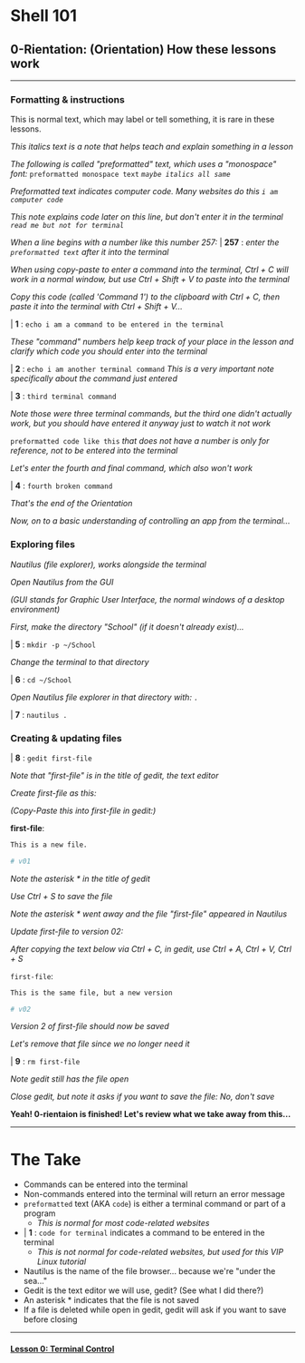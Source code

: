 # Shell 101
## 0-Rientation: (Orientation) How these lessons work

___

### Formatting & instructions

This is normal text, which may label or tell something, it is rare in these lessons.

*This italics text is a note that helps teach and explain something in a lesson*

*The following is called "preformatted" text, which uses a "monospace" font:* `preformatted monospace text` *`maybe italics all same`*

*Preformatted text indicates computer code. Many websites do this `i am computer code`*

*This note explains code later on this line, but don't enter it in the terminal `read me but not for terminal`*

*When a line begins with a number like this number 257:* | **257** : *enter the `preformatted text` after it into the terminal*

*When using copy-paste to enter a command into the terminal, Ctrl + C will work in a normal window, but use Ctrl + Shift + V to paste into the terminal*

*Copy this code (called 'Command 1') to the clipboard with Ctrl + C, then paste it into the terminal with Ctrl + Shift + V...*

| **1** : `echo i am a command to be entered in the terminal`

*These "command" numbers help keep track of your place in the lesson and clarify which code you should enter into the terminal*

| **2** : `echo i am another terminal command` *This is a very important note specifically about the command just entered*

| **3** : `third terminal command`

*Note those were three terminal commands, but the third one didn't actually work, but you should have entered it anyway just to watch it not work*

`preformatted code like this` *that does not have a number is only for reference, not to be entered into the terminal*

*Let's enter the fourth and final command, which also won't work*

| **4** : `fourth broken command`

*That's the end of the Orientation*

*Now, on to a basic understanding of controlling an app from the terminal...*

### Exploring files

*Nautilus (file explorer), works alongside the terminal*

*Open Nautilus from the GUI*

*(GUI stands for Graphic User Interface, the normal windows of a desktop environment)*

*First, make the directory "School" (if it doesn't already exist)...*

| **5** : `mkdir -p ~/School`

*Change the terminal to that directory*

| **6** : `cd ~/School`

*Open Nautilus file explorer in that directory with: `.`*

| **7** : `nautilus .`

### Creating & updating files

| **8** : `gedit first-file`

*Note that "first-file" is in the title of gedit, the text editor*

*Create first-file as this:*

*(Copy-Paste this into first-file in gedit:)*

**first-file**:

```sh
This is a new file.

# v01
```

*Note the asterisk * in the title of gedit*

*Use Ctrl + S to save the file*

*Note the asterisk * went away and the file "first-file" appeared in Nautilus*

*Update first-file to version 02:*

*After copying the text below via Ctrl + C, in gedit, use Ctrl + A, Ctrl + V, Ctrl + S*

```first-file```:

```sh
This is the same file, but a new version

# v02
```

*Version 2 of first-file should now be saved*

*Let's remove that file since we no longer need it*

| **9** : `rm first-file`

*Note gedit still has the file open*

*Close gedit, but note it asks if you want to save the file: No, don't save*

**Yeah! 0-rientaion is finished! Let's review what we take away from this...**

___

# The Take

- Commands can be entered into the terminal
- Non-commands entered into the terminal will return an error message
- `preformatted` text (AKA `code`) is either a terminal command or part of a program
  - *This is normal for most code-related websites*
- | **1** : `code for terminal` indicates a command to be entered in the terminal
  - *This is not normal for code-related websites, but used for this VIP Linux tutorial*
- Nautilus is the name of the file browser... because we're "under the sea..."
- Gedit is the text editor we will use, gedit? (See what I did there?)
- An asterisk * indicates that the file is not saved
- If a file is deleted while open in gedit, gedit will ask if you want to save before closing

___
#### [Lesson 0: Terminal Control](https://github.com/inkVerb/vip/blob/master/101-shell/Lesson-00.md)
